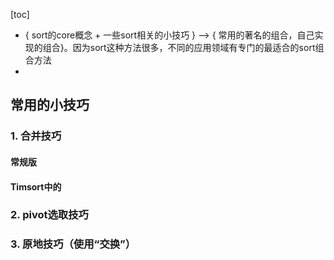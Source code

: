 [toc]



- { sort的core概念 + 一些sort相关的小技巧 } --> { 常用的著名的组合，自己实现的组合}。因为sort这种方法很多，不同的应用领域有专门的最适合的sort组合方法
- 
## 常用的小技巧


### 1. 合并技巧

#### 常规版

#### Timsort中的


### 2. pivot选取技巧


### 3. 原地技巧（使用“交换”）



